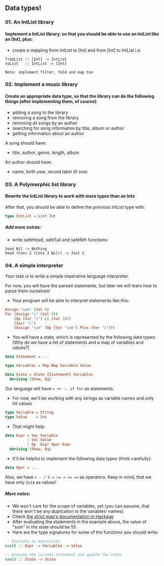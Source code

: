 ## Data types!

### 01. An IntList library
#### Implement a IntList library, so that you should be able to use an IntList like an [Int], plus:
* create a mapping from IntList to [Int] and from [Int] to IntList i.e.
```
fromList :: [Int] -> IntList
toList   :: IntList -> [Int]
```

`Note: implement filter, fold and map too`

### 02. Implement a music library
#### Create an appropriate data type, so that the library can do the following things (after implementing them, of course):
* adding a song to the library
* removing a song from the library
* removing all songs by an author
* searching for song information by title, album or author
* getting information about an author

A song should have:
* title, author, genre, length, album

An author should have:
* name, birth year, record label (if one)

### 03. A Polymorphic list library
#### Rewrite the IntList library to work with more types than an Ints

After that, you should be able to define the previous IntList type
with:

```haskell
type IntList = List Int
```

##### Add more extras:
* write safeHead, safeTail and safeNth functions:
```
head Nil -> Nothing
head (Cons 2 (Cons 3 Nil)) -> Just 2
```

### 04. A simple interpreter
Your task is to write a simple imperative language interpreter.

For now, you will have the parsed statements, but later we will learn
how to parse them ourselves!

* Your program will be able to interpret statements like this:

```haskell
Assign "sum" (Val 0)
For (Assign "i" (Val 0))
    (Op (Var "i") Lt (Val 10))
    (Incr "i")
    (Assign "sum" (Op (Var "sum") Plus (Var "i")))
```

* You will have a state, which is represented by the following data types:
(Why do we have a list of statements and a map of variables and values?)

```haskell
data Statement = ...

type Variables = Map.Map Variable Value

data State = State [Statement] Variables
  deriving (Show, Eq)
```
Our language will have `= ++ -- if for` as statements.

* For now, we'll be working with any strings as variable names and only Int values
```haskell
type Variable = String
type Value    = Int
```

* That might help:
```haskell
data Expr = Var Variable
          | Val Value
          | Op  Expr Oper Expr
  deriving (Show, Eq)
```

* It'll be helpful to implement the following data types (think carefully):
```haskell
data Oper = ...
```

Also, we have `+ - / % > >= < <= ==` as operators. Keep in mind, that we have only `Int`s as values!

##### More notes:
* We won't care for the scope of variables, yet (you can assume, that there won't be any duplication in the variables' names)
* Check [the strict map's documentation in Hackage](http://hackage.haskell.org/package/containers-0.5.6.3/docs/Data-Map-Strict.html)
* After evaluating the statements in the example above, the value of "sum" in the state should be 55
* Here are the type signatures for some of the functions you should write:
```haskell
-- Evaluate an expression
evalE :: Expr -> Variables -> Value

-- Execute the current statement and update the state
execS :: State -> State
```

